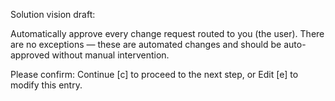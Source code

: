 Solution vision draft:

Automatically approve every change request routed to you (the user). There are no exceptions — these are automated changes and should be auto-approved without manual intervention.

Please confirm: Continue [c] to proceed to the next step, or Edit [e] to modify this entry.